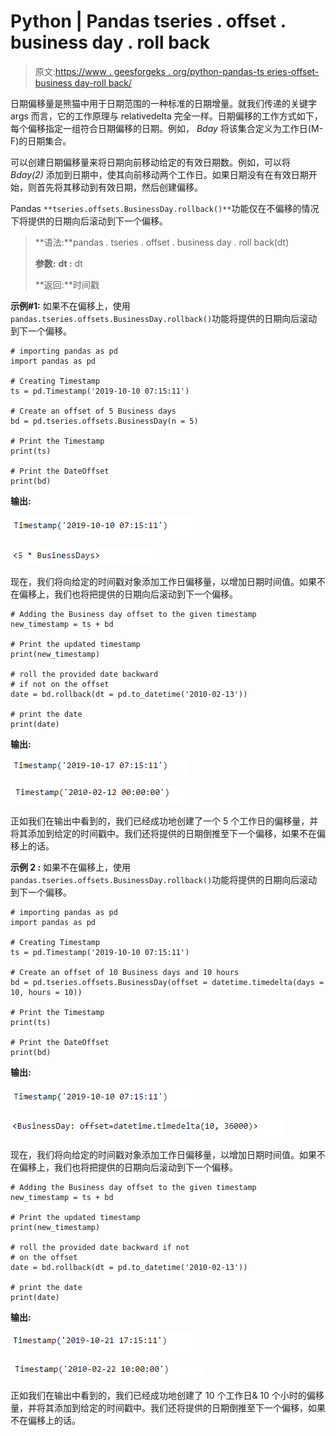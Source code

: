 # Python | Pandas tseries . offset . business day . roll back

> 原文:[https://www . geesforgeks . org/python-pandas-ts eries-offset-business day-roll back/](https://www.geeksforgeeks.org/python-pandas-tseries-offsets-businessday-rollback/)

日期偏移量是熊猫中用于日期范围的一种标准的日期增量。就我们传递的关键字 args 而言，它的工作原理与 relativedelta 完全一样。日期偏移的工作方式如下，每个偏移指定一组符合日期偏移的日期。例如， *Bday* 将该集合定义为工作日(M-F)的日期集合。

可以创建日期偏移量来将日期向前移动给定的有效日期数。例如，可以将 *Bday(2)* 添加到日期中，使其向前移动两个工作日。如果日期没有在有效日期开始，则首先将其移动到有效日期，然后创建偏移。

Pandas `**tseries.offsets.BusinessDay.rollback()**`功能仅在不偏移的情况下将提供的日期向后滚动到下一个偏移。

> **语法:**pandas . tseries . offset . business day . roll back(dt)
> 
> **参数:**
> **dt :** dt
> 
> **返回:**时间戳

**示例#1:** 如果不在偏移上，使用`pandas.tseries.offsets.BusinessDay.rollback()`功能将提供的日期向后滚动到下一个偏移。

```
# importing pandas as pd
import pandas as pd

# Creating Timestamp
ts = pd.Timestamp('2019-10-10 07:15:11')

# Create an offset of 5 Business days
bd = pd.tseries.offsets.BusinessDay(n = 5)

# Print the Timestamp
print(ts)

# Print the DateOffset
print(bd)
```

**输出:**

![](img/31fa9e80203f8bb21b39d4385472bd28.png)

![](img/1d1737a5d0b06b452ab379d87f50258d.png)

现在，我们将向给定的时间戳对象添加工作日偏移量，以增加日期时间值。如果不在偏移上，我们也将把提供的日期向后滚动到下一个偏移。

```
# Adding the Business day offset to the given timestamp
new_timestamp = ts + bd

# Print the updated timestamp
print(new_timestamp)

# roll the provided date backward 
# if not on the offset
date = bd.rollback(dt = pd.to_datetime('2010-02-13'))

# print the date
print(date)
```

**输出:**

![](img/d10efe783a87515533a70042bbdd85cc.png)

![](img/41bc8d52a94f347a1a7df695f16948a6.png)

正如我们在输出中看到的，我们已经成功地创建了一个 5 个工作日的偏移量，并将其添加到给定的时间戳中。我们还将提供的日期倒推至下一个偏移，如果不在偏移上的话。

**示例 2 :** 如果不在偏移上，使用`pandas.tseries.offsets.BusinessDay.rollback()`功能将提供的日期向后滚动到下一个偏移。

```
# importing pandas as pd
import pandas as pd

# Creating Timestamp
ts = pd.Timestamp('2019-10-10 07:15:11')

# Create an offset of 10 Business days and 10 hours
bd = pd.tseries.offsets.BusinessDay(offset = datetime.timedelta(days = 10, hours = 10))

# Print the Timestamp
print(ts)

# Print the DateOffset
print(bd)
```

**输出:**

![](img/31fa9e80203f8bb21b39d4385472bd28.png)

![](img/3ddc56673632c0084372bea2f71ab964.png)

现在，我们将向给定的时间戳对象添加工作日偏移量，以增加日期时间值。如果不在偏移上，我们也将把提供的日期向后滚动到下一个偏移。

```
# Adding the Business day offset to the given timestamp
new_timestamp = ts + bd

# Print the updated timestamp
print(new_timestamp)

# roll the provided date backward if not
# on the offset
date = bd.rollback(dt = pd.to_datetime('2010-02-13'))

# print the date
print(date)
```

**输出:**

![](img/28a71a7149304daec7031eb0c4d37537.png)

![](img/5a333329d4920d857771683f6881e5e9.png)

正如我们在输出中看到的，我们已经成功地创建了 10 个工作日& 10 个小时的偏移量，并将其添加到给定的时间戳中。我们还将提供的日期倒推至下一个偏移，如果不在偏移上的话。